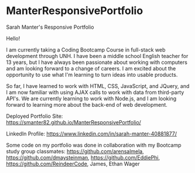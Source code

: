 # ManterResponsivePortfolio
Sarah Manter's Responsive Portfolio 

Hello!  

I am currently taking a Coding Bootcamp Course in full-stack web development through UNH.  I have been a middle school English teacher for 13 years, but I have always been passionate about working with computers and am looking forward to a change of careers.  I am excited about the opportunity to use what I'm learning to turn ideas into usable products.

So far, I have learned to work with HTML, CSS, JavaScript, and JQuery, and I am now familiar with using AJAX calls to work with data from third-party API's.
We are currently learning to work with Node.js, and I am looking forward to learning more about the back-end of web development.

Deployed Portfolio Site:  https://smanter82.github.io/ManterResponsivePortfolio/

LinkedIn Profile:  https://www.linkedin.com/in/sarah-manter-40881877/

Some code on my portfolio was done in collaboration with my Bootcamp study group classmates: https://github.com/arensalmela, https://github.com/dmaysteinman, https://github.com/EddiePhi, https://github.com/ReindeerCode, James, Ethan Wager



